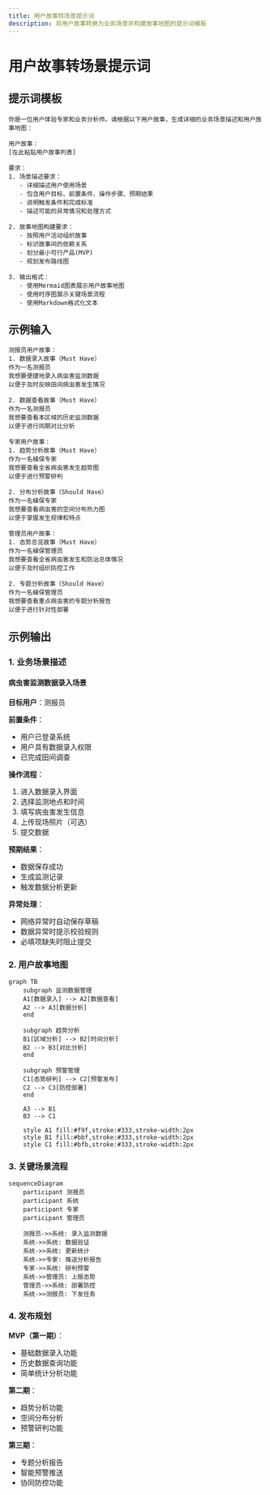 ```yaml
---
title: 用户故事转场景提示词
description: 将用户故事转换为业务场景并构建故事地图的提示词模板
---
```


# 用户故事转场景提示词

## 提示词模板

```prompt
你是一位用户体验专家和业务分析师。请根据以下用户故事，生成详细的业务场景描述和用户故事地图：

用户故事：
[在此粘贴用户故事列表]

要求：
1. 场景描述要求：
   - 详细描述用户使用场景
   - 包含用户目标、前置条件、操作步骤、预期结果
   - 说明触发条件和完成标准
   - 描述可能的异常情况和处理方式

2. 故事地图构建要求：
   - 按照用户活动组织故事
   - 标识故事间的依赖关系
   - 划分最小可行产品(MVP)
   - 规划发布路线图

3. 输出格式：
   - 使用Mermaid图表展示用户故事地图
   - 使用时序图展示关键场景流程
   - 使用Markdown格式化文本
```

## 示例输入

```
测报员用户故事：
1. 数据录入故事（Must Have）
作为一名测报员
我想要便捷地录入病虫害监测数据
以便于及时反映田间病虫害发生情况

2. 数据查看故事（Must Have）
作为一名测报员
我想要查看本区域的历史监测数据
以便于进行同期对比分析

专家用户故事：
1. 趋势分析故事（Must Have）
作为一名植保专家
我想要查看全省病虫害发生趋势图
以便于进行预警研判

2. 分布分析故事（Should Have）
作为一名植保专家
我想要查看病虫害的空间分布热力图
以便于掌握发生规律和特点

管理员用户故事：
1. 态势总览故事（Must Have）
作为一名植保管理员
我想要查看全省病虫害发生和防治总体情况
以便于及时组织防控工作

2. 专题分析故事（Should Have）
作为一名植保管理员
我想要查看重点病虫害的专题分析报告
以便于进行针对性部署
```

## 示例输出

### 1. 业务场景描述

#### 病虫害监测数据录入场景

**目标用户**：测报员

**前置条件**：
- 用户已登录系统
- 用户具有数据录入权限
- 已完成田间调查

**操作流程**：
1. 进入数据录入界面
2. 选择监测地点和时间
3. 填写病虫害发生信息
4. 上传现场照片（可选）
5. 提交数据

**预期结果**：
- 数据保存成功
- 生成监测记录
- 触发数据分析更新

**异常处理**：
- 网络异常时自动保存草稿
- 数据异常时提示校验规则
- 必填项缺失时阻止提交

### 2. 用户故事地图

```mermaid
graph TB
    subgraph 监测数据管理
    A1[数据录入] --> A2[数据查看]
    A2 --> A3[数据分析]
    end
    
    subgraph 趋势分析
    B1[区域分析] --> B2[时间分析]
    B2 --> B3[对比分析]
    end
    
    subgraph 预警管理
    C1[态势研判] --> C2[预警发布]
    C2 --> C3[防控部署]
    end
    
    A3 --> B1
    B3 --> C1
    
    style A1 fill:#f9f,stroke:#333,stroke-width:2px
    style B1 fill:#bbf,stroke:#333,stroke-width:2px
    style C1 fill:#bfb,stroke:#333,stroke-width:2px
```

### 3. 关键场景流程

```mermaid
sequenceDiagram
    participant 测报员
    participant 系统
    participant 专家
    participant 管理员

    测报员->>系统: 录入监测数据
    系统->>系统: 数据验证
    系统->>系统: 更新统计
    系统->>专家: 推送分析报告
    专家->>系统: 研判预警
    系统->>管理员: 上报态势
    管理员->>系统: 部署防控
    系统->>测报员: 下发任务
```

### 4. 发布规划

**MVP（第一期）**：
- 基础数据录入功能
- 历史数据查询功能
- 简单统计分析功能

**第二期**：
- 趋势分析功能
- 空间分布分析
- 预警研判功能

**第三期**：
- 专题分析报告
- 智能预警推送
- 协同防控功能 
